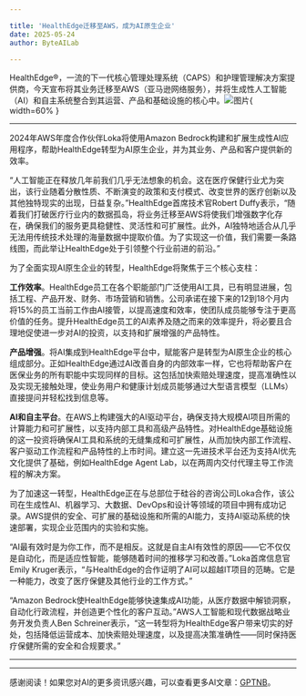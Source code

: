 ```yaml
---

title: 'HealthEdge迁移至AWS，成为AI原生企业'
date: 2025-05-24
author: ByteAILab

---
```


HealthEdge®，一流的下一代核心管理处理系统（CAPS）和护理管理解决方案提供商，今天宣布将其业务迁移至AWS（亚马逊网络服务），并将生成性人工智能（AI）和自主系统整合到其运营、产品和基础设施的核心中。![图片](https://ai-techpark.com/wp-content/uploads/HealthEdge.jpg){ width=60% }

---
2024年AWS年度合作伙伴Loka将使用Amazon Bedrock构建和扩展生成性AI应用程序，帮助HealthEdge转型为AI原生企业，并为其业务、产品和客户提供新的效率。

“人工智能正在释放几年前我们几乎无法想象的机会。这在医疗保健行业尤为突出，该行业随着分散性质、不断演变的政策和支付模式、改变世界的医疗创新以及其他独特现实的出现，日益复杂。”HealthEdge首席技术官Robert Duffy表示，“随着我们打破医疗行业内的数据孤岛，将业务迁移至AWS将使我们增强数字化存在，确保我们的服务更具稳健性、灵活性和可扩展性。此外，AI独特地适合从几乎无法用传统技术处理的海量数据中提取价值。为了实现这一价值，我们需要一条路线图，而此举让HealthEdge处于引领整个行业前进的前沿。”

为了全面实现AI原生企业的转型，HealthEdge将聚焦于三个核心支柱：

**工作效率**。HealthEdge员工在各个职能部门广泛使用AI工具，已有明显进展，包括工程、产品开发、财务、市场营销和销售。公司承诺在接下来的12到18个月内将15%的员工当前工作由AI接管，以提高速度和效率，使团队成员能够专注于更高价值的任务。提升HealthEdge员工的AI素养及随之而来的效率提升，将必要且合理地促使进一步对AI的投资，以支持和扩展增强的产品特性。

**产品增强**。将AI集成到HealthEdge平台中，赋能客户是转型为AI原生企业的核心组成部分。正如HealthEdge通过AI改善自身的内部效率一样，它也将帮助客户在医保业务的所有职能中实现同样的目标。这包括加快索赔处理速度，提高准确性以及实现无接触处理，使业务用户和健康计划成员能够通过大型语言模型（LLMs）直接提问并轻松找到信息等。

**AI和自主平台**。在AWS上构建强大的AI驱动平台，确保支持大规模AI项目所需的计算能力和可扩展性，以支持内部工具和高级产品特性。对HealthEdge基础设施的这一投资将确保AI工具和系统的无缝集成和可扩展性，从而加快内部工作流程、客户驱动工作流程和产品特性的上市时间。建立这一先进技术平台还为支持AI优先文化提供了基础，例如HealthEdge Agent Lab，以在两周内交付代理主导工作流程的解决方案。

为了加速这一转型，HealthEdge正在与总部位于硅谷的咨询公司Loka合作，该公司在生成性AI、机器学习、大数据、DevOps和设计等领域的项目中拥有成功记录。AWS提供的安全、可扩展的基础设施和所需的AI能力，支持AI驱动系统的快速部署，实现企业范围内的实验和实施。

“AI最有效时是为你工作，而不是相反。这就是自主AI有效性的原因——它不仅仅是自动化，而是适应性智能，能够随着时间的推移学习和改善。”Loka首席信息官Emily Kruger表示，“与HealthEdge的合作证明了AI可以超越IT项目的范畴。它是一种能力，改变了医疗保健及其他行业的工作方式。”

“Amazon Bedrock使HealthEdge能够快速集成AI功能，从医疗数据中解锁洞察，自动化行政流程，并创造更个性化的客户互动。”AWS人工智能和现代数据战略业务开发负责人Ben Schreiner表示，“这一转型将为HealthEdge客户带来切实的好处，包括降低运营成本、加快索赔处理速度，以及提高决策准确性——同时保持医疗保健所需的安全和合规要求。”

---
---
感谢阅读！如果您对AI的更多资讯感兴趣，可以查看更多AI文章：[GPTNB](https://gptnb.com)。